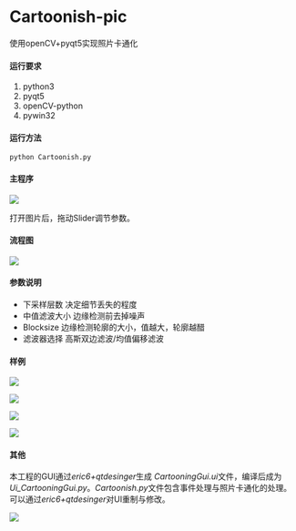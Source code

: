 # Cartoonish-pic
使用openCV+pyqt5实现照片卡通化



#### 运行要求

1. python3
2. pyqt5
3. openCV-python
4. pywin32

#### 运行方法

```
python Cartoonish.py
```

#### 主程序

![](http://mystore0716.oss-cn-hangzhou.aliyuncs.com/pic/python_doc_pic/cartoonishUI.jpg)

打开图片后，拖动Slider调节参数。

#### 流程图

![](http://mystore0716.oss-cn-hangzhou.aliyuncs.com/pic/python_doc_pic/cartoonish-flow.jpg?raw=true)

#### 参数说明

- 下采样层数      决定细节丢失的程度
- 中值滤波大小   边缘检测前去掉噪声
- Blocksize         边缘检测轮廓的大小，值越大，轮廓越醋
- 滤波器选择       高斯双边滤波/均值偏移滤波

#### 样例

![](https://github.com/starsD/Cartoonish-pic/blob/master/examples/test_1.jpg?raw=true)

![](https://github.com/starsD/Cartoonish-pic/blob/master/examples/test_1_result.jpg?raw=true)

![](https://github.com/starsD/Cartoonish-pic/blob/master/examples/test_2.jpg?raw=true)

![](https://github.com/starsD/Cartoonish-pic/blob/master/examples/test_2_result.jpg?raw=true)

#### 其他

本工程的GUI通过*eric6+qtdesinger*生成 *CartooningGui.ui*文件，编译后成为*Ui_CartooningGui.py*。*Cartoonish.py*文件包含事件处理与照片卡通化的处理。可以通过*eric6+qtdesinger*对UI重制与修改。

![](http://mystore0716.oss-cn-hangzhou.aliyuncs.com/pic/python_doc_pic/cartoonish-qtdesigner.jpg?raw=true)

